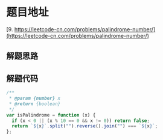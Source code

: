 # 题目地址

[9. https://leetcode-cn.com/problems/palindrome-number/](https://leetcode-cn.com/problems/palindrome-number/)

## 解题思路

## 解题代码

```js
/**
 * @param {number} x
 * @return {boolean}
 */
var isPalindrome = function (x) {
  if (x < 0 || (x % 10 == 0 && x != 0)) return false;
  return `${x}`.split("").reverse().join("") === `${x}`;
};
```
